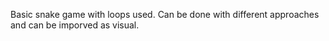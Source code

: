 Basic snake game with loops used. Can be done with different approaches and can be imporved as visual.
